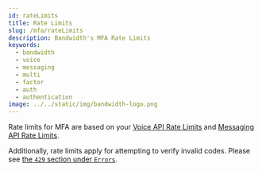 ```yaml
---
id: rateLimits
title: Rate Limits
slug: /mfa/rateLimits
description: Bandwidth's MFA Rate Limits
keywords:
  - bandwidth
  - voice
  - messaging
  - multi
  - factor
  - auth
  - authentication
image: ../../static/img/bandwidth-logo.png
---
```


Rate limits for MFA are based on your [Voice API Rate Limits](../voice) and [Messaging API Rate Limits](../messaging).

Additionally, rate limits apply for attempting to verify invalid codes. Please see [the `429` section under `Errors`](./errors.md#http-429).
